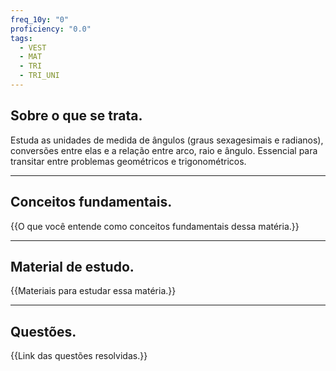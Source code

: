 ```yaml
---
freq_10y: "0"
proficiency: "0.0"
tags:
  - VEST
  - MAT
  - TRI
  - TRI_UNI
---
```

## Sobre o que se trata.

Estuda as unidades de medida de ângulos (graus sexagesimais e radianos), conversões entre elas e a relação entre arco, raio e ângulo.
Essencial para transitar entre problemas geométricos e trigonométricos.

--- 
## Conceitos fundamentais.

{{O que você entende como conceitos fundamentais dessa matéria.}}

---
## Material de estudo.

{{Materiais para estudar essa matéria.}}

--- 
## Questões.

{{Link das questões resolvidas.}}